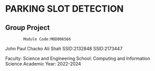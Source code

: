 # PARKING SLOT DETECTION


## Group Project

            Module Code:MOD006566
            
John Paul Chacko                Ali Shah
SSID:2132848                    SSID:2173447

Faculty: Science and Engineering
School: Computing and Information Science
Academic Year: 2022-2024
